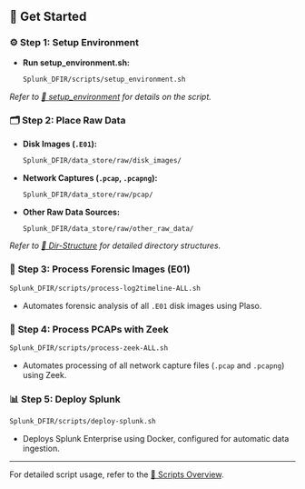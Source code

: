 ## 🚀 Get Started

### ⚙️ **Step 1: Setup Environment**
- **Run setup_environment.sh:**
  ```bash
  Splunk_DFIR/scripts/setup_environment.sh
  ```
_Refer to [📁 setup_environment](/docs/scripts/Setup_Environment.md) for details on the script._

### 🗂️ **Step 2: Place Raw Data**
- **Disk Images (`.E01`):**
  ```bash
  Splunk_DFIR/data_store/raw/disk_images/
  ```

- **Network Captures (`.pcap`, `.pcapng`):**
  ```bash
  Splunk_DFIR/data_store/raw/pcap/
  ```

- **Other Raw Data Sources:**
  ```bash
  Splunk_DFIR/data_store/raw/other_raw_data/
  ```

_Refer to [📁 Dir-Structure](/docs/dir-structure.md) for detailed directory structures._

### 💾 **Step 3: Process Forensic Images (E01)**
```bash
Splunk_DFIR/scripts/process-log2timeline-ALL.sh
```
- Automates forensic analysis of all `.E01` disk images using Plaso.

### 🛜 **Step 4: Process PCAPs with Zeek**
```bash
Splunk_DFIR/scripts/process-zeek-ALL.sh
```
- Automates processing of all network capture files (`.pcap` and `.pcapng`) using Zeek.

### 📊 **Step 5: Deploy Splunk**
```bash
Splunk_DFIR/scripts/deploy-splunk.sh
```
- Deploys Splunk Enterprise using Docker, configured for automatic data ingestion.

---

For detailed script usage, refer to the [📜 Scripts Overview](/docs/scripts/Scripts-Overview.md).

